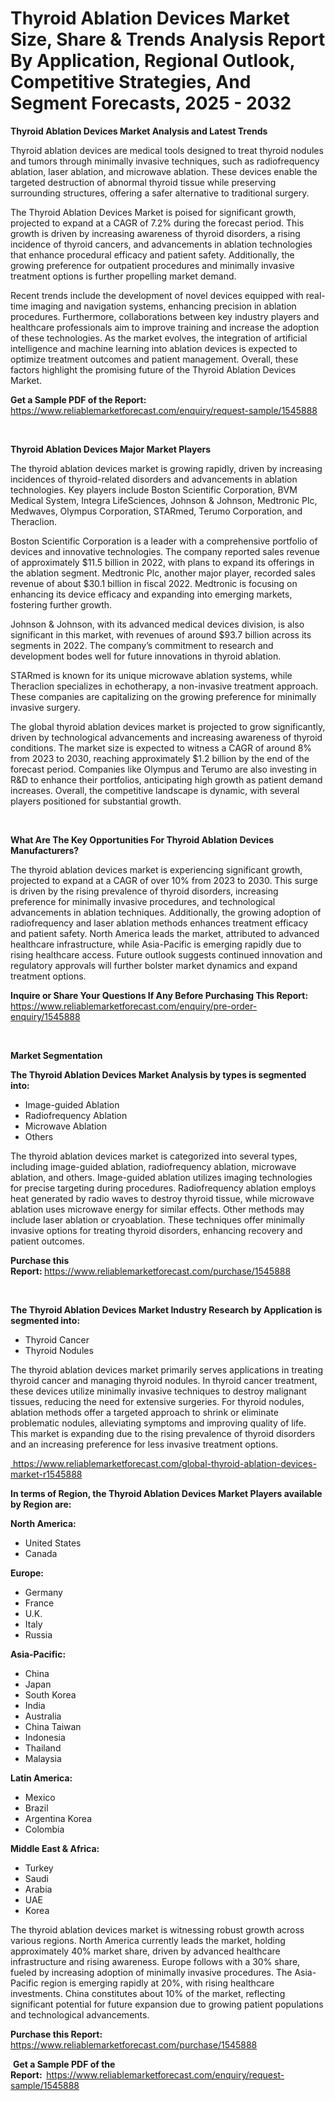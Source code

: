 <p><h1>Thyroid Ablation Devices Market Size, Share & Trends Analysis Report By Application, Regional Outlook, Competitive Strategies, And Segment Forecasts, 2025 - 2032</h1></p><p><strong>Thyroid Ablation Devices Market Analysis and Latest Trends</strong></p>
<p><p>Thyroid ablation devices are medical tools designed to treat thyroid nodules and tumors through minimally invasive techniques, such as radiofrequency ablation, laser ablation, and microwave ablation. These devices enable the targeted destruction of abnormal thyroid tissue while preserving surrounding structures, offering a safer alternative to traditional surgery.</p><p>The Thyroid Ablation Devices Market is poised for significant growth, projected to expand at a CAGR of 7.2% during the forecast period. This growth is driven by increasing awareness of thyroid disorders, a rising incidence of thyroid cancers, and advancements in ablation technologies that enhance procedural efficacy and patient safety. Additionally, the growing preference for outpatient procedures and minimally invasive treatment options is further propelling market demand.</p><p>Recent trends include the development of novel devices equipped with real-time imaging and navigation systems, enhancing precision in ablation procedures. Furthermore, collaborations between key industry players and healthcare professionals aim to improve training and increase the adoption of these technologies. As the market evolves, the integration of artificial intelligence and machine learning into ablation devices is expected to optimize treatment outcomes and patient management. Overall, these factors highlight the promising future of the Thyroid Ablation Devices Market.</p></p>
<p><strong>Get a Sample PDF of the Report:&nbsp;</strong> <a href="https://www.reliablemarketforecast.com/enquiry/request-sample/1545888?utm_campaign=2993&utm_medium=2&utm_source=Github&utm_content=ia&utm_term=14042025&utm_id=thyroid-ablation-devices">https://www.reliablemarketforecast.com/enquiry/request-sample/1545888</a></p>
<p>&nbsp;</p>
<p><strong>Thyroid Ablation Devices Major Market Players</strong></p>
<p><p>The thyroid ablation devices market is growing rapidly, driven by increasing incidences of thyroid-related disorders and advancements in ablation technologies. Key players include Boston Scientific Corporation, BVM Medical System, Integra LifeSciences, Johnson & Johnson, Medtronic Plc, Medwaves, Olympus Corporation, STARmed, Terumo Corporation, and Theraclion.</p><p>Boston Scientific Corporation is a leader with a comprehensive portfolio of devices and innovative technologies. The company reported sales revenue of approximately $11.5 billion in 2022, with plans to expand its offerings in the ablation segment. Medtronic Plc, another major player, recorded sales revenue of about $30.1 billion in fiscal 2022. Medtronic is focusing on enhancing its device efficacy and expanding into emerging markets, fostering further growth.</p><p>Johnson & Johnson, with its advanced medical devices division, is also significant in this market, with revenues of around $93.7 billion across its segments in 2022. The company’s commitment to research and development bodes well for future innovations in thyroid ablation.</p><p>STARmed is known for its unique microwave ablation systems, while Theraclion specializes in echotherapy, a non-invasive treatment approach. These companies are capitalizing on the growing preference for minimally invasive surgery. </p><p>The global thyroid ablation devices market is projected to grow significantly, driven by technological advancements and increasing awareness of thyroid conditions. The market size is expected to witness a CAGR of around 8% from 2023 to 2030, reaching approximately $1.2 billion by the end of the forecast period. Companies like Olympus and Terumo are also investing in R&D to enhance their portfolios, anticipating high growth as patient demand increases. Overall, the competitive landscape is dynamic, with several players positioned for substantial growth.</p></p>
<p>&nbsp;</p>
<p><strong>What Are The Key Opportunities For Thyroid Ablation Devices Manufacturers?</strong></p>
<p><p>The thyroid ablation devices market is experiencing significant growth, projected to expand at a CAGR of over 10% from 2023 to 2030. This surge is driven by the rising prevalence of thyroid disorders, increasing preference for minimally invasive procedures, and technological advancements in ablation techniques. Additionally, the growing adoption of radiofrequency and laser ablation methods enhances treatment efficacy and patient safety. North America leads the market, attributed to advanced healthcare infrastructure, while Asia-Pacific is emerging rapidly due to rising healthcare access. Future outlook suggests continued innovation and regulatory approvals will further bolster market dynamics and expand treatment options.</p></p>
<p><strong>Inquire or Share Your Questions If Any Before Purchasing This Report:</strong> <a href="https://www.reliablemarketforecast.com/enquiry/pre-order-enquiry/1545888?utm_campaign=2993&utm_medium=2&utm_source=Github&utm_content=ia&utm_term=14042025&utm_id=thyroid-ablation-devices">https://www.reliablemarketforecast.com/enquiry/pre-order-enquiry/1545888</a></p>
<p>&nbsp;</p>
<p><strong>Market Segmentation</strong></p>
<p><strong>The Thyroid Ablation Devices Market Analysis by types is segmented into:</strong></p>
<p><ul><li>Image-guided Ablation</li><li>Radiofrequency Ablation</li><li>Microwave Ablation</li><li>Others</li></ul></p>
<p><p>The thyroid ablation devices market is categorized into several types, including image-guided ablation, radiofrequency ablation, microwave ablation, and others. Image-guided ablation utilizes imaging technologies for precise targeting during procedures. Radiofrequency ablation employs heat generated by radio waves to destroy thyroid tissue, while microwave ablation uses microwave energy for similar effects. Other methods may include laser ablation or cryoablation. These techniques offer minimally invasive options for treating thyroid disorders, enhancing recovery and patient outcomes.</p></p>
<p><strong>Purchase this Report:&nbsp;</strong><a href="https://www.reliablemarketforecast.com/purchase/1545888?utm_campaign=2993&utm_medium=2&utm_source=Github&utm_content=ia&utm_term=14042025&utm_id=thyroid-ablation-devices">https://www.reliablemarketforecast.com/purchase/1545888</a></p>
<p>&nbsp;</p>
<p><strong>The Thyroid Ablation Devices Market Industry Research by Application is segmented into:</strong></p>
<p><ul><li>Thyroid Cancer</li><li>Thyroid Nodules</li></ul></p>
<p><p>The thyroid ablation devices market primarily serves applications in treating thyroid cancer and managing thyroid nodules. In thyroid cancer treatment, these devices utilize minimally invasive techniques to destroy malignant tissues, reducing the need for extensive surgeries. For thyroid nodules, ablation methods offer a targeted approach to shrink or eliminate problematic nodules, alleviating symptoms and improving quality of life. This market is expanding due to the rising prevalence of thyroid disorders and an increasing preference for less invasive treatment options.</p></p>
<p><a href="https://www.reliablemarketforecast.com/global-thyroid-ablation-devices-market-r1545888?utm_campaign=2993&utm_medium=2&utm_source=Github&utm_content=ia&utm_term=14042025&utm_id=thyroid-ablation-devices">&nbsp;https://www.reliablemarketforecast.com/global-thyroid-ablation-devices-market-r1545888</a></p>
<p><strong>In terms of Region, the Thyroid Ablation Devices Market Players available by Region are:</strong></p>
<p>
    <p> <strong> North America: </strong>
        <ul>
            <li>United States</li>
            <li>Canada</li>
        </ul>
        </p> 
    <p> <strong> Europe: </strong>
        <ul>
            <li>Germany</li>
            <li>France</li>
            <li>U.K.</li>
            <li>Italy</li>
            <li>Russia</li>
        </ul>
        </p> 
    <p> <strong> Asia-Pacific: </strong>
        <ul>
            <li>China</li>
            <li>Japan</li>
            <li>South Korea</li>
            <li>India</li>
            <li>Australia</li>
            <li>China Taiwan</li>
            <li>Indonesia</li>
            <li>Thailand</li>
            <li>Malaysia</li>
        </ul>
        </p> 
    <p> <strong> Latin America: </strong>
        <ul>
            <li>Mexico</li>
            <li>Brazil</li>
            <li>Argentina Korea</li>
            <li>Colombia</li>
        </ul>
        </p> 
    <p> <strong> Middle East & Africa: </strong>
        <ul>
            <li>Turkey</li>
            <li>Saudi</li>
            <li>Arabia</li>
            <li>UAE</li>
            <li>Korea</li>
        </ul>
    </p>
    </p>
<p><p>The thyroid ablation devices market is witnessing robust growth across various regions. North America currently leads the market, holding approximately 40% market share, driven by advanced healthcare infrastructure and rising awareness. Europe follows with a 30% share, fueled by increasing adoption of minimally invasive procedures. The Asia-Pacific region is emerging rapidly at 20%, with rising healthcare investments. China constitutes about 10% of the market, reflecting significant potential for future expansion due to growing patient populations and technological advancements.</p></p>
<p><strong>Purchase this Report: </strong><a href="https://www.reliablemarketforecast.com/purchase/1545888?utm_campaign=2993&utm_medium=2&utm_source=Github&utm_content=ia&utm_term=14042025&utm_id=thyroid-ablation-devices">https://www.reliablemarketforecast.com/purchase/1545888</a></p>
<p>&nbsp;<strong>Get a Sample PDF of the Report:&nbsp;&nbsp;</strong><a href="https://www.reliablemarketforecast.com/enquiry/request-sample/1545888?utm_campaign=2993&utm_medium=2&utm_source=Github&utm_content=ia&utm_term=14042025&utm_id=thyroid-ablation-devices">https://www.reliablemarketforecast.com/enquiry/request-sample/1545888</a></p>
<p><strong></strong></p>
<p><p></p><p></p><p></p></p>